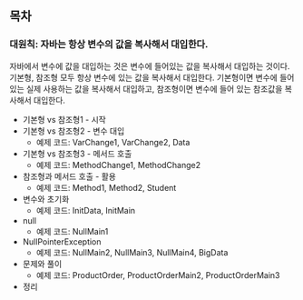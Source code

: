 ## 목차
### 대원칙: 자바는 항상 변수의 값을 복사해서 대입한다.
자바에서 변수에 값을 대입하는 것은 변수에 들어있는 값을 복사해서 대입하는 것이다.
기본형, 참조형 모두 항상 변수에 있는 값을 복사해서 대입한다. 기본형이면 변수에 들어있는 실제 사용하는 값을 복사해서 대입하고, 참조형이면 변수에 들어 있는 참조값을 복사해서 대입한다.

- 기본형 vs 참조형1 - 시작
- 기본형 vs 참조형2 - 변수 대입
  - 예제 코드: VarChange1, VarChange2, Data
- 기본형 vs 참조형3 - 메서드 호출
  - 예제 코드: MethodChange1, MethodChange2
- 참조형과 메서드 호출 - 활용
  - 예제 코드: Method1, Method2, Student
- 변수와 초기화
  - 예제 코드: InitData, InitMain
- null
  - 예제 코드: NullMain1
- NullPointerException
  - 예제 코드: NullMain2, NullMain3, NullMain4, BigData
- 문제와 풀이
  - 예제 코드: ProductOrder, ProductOrderMain2, ProductOrderMain3
- 정리

